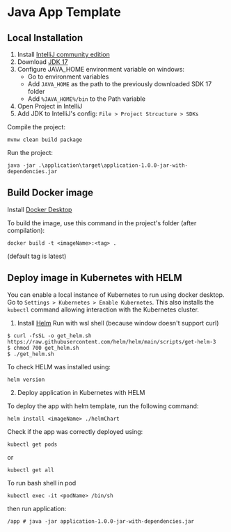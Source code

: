 # Java App Template

## Local Installation

1. Install [IntelliJ community edition](https://www.jetbrains.com/fr-fr/idea/download/)
2. Download [JDK 17](https://www.oracle.com/java/technologies/javase/jdk17-archive-downloads.html)
3. Configure JAVA_HOME environment variable on windows:
   - Go to environment variables
   - Add ```JAVA_HOME``` as the path to the previously downloaded SDK 17 folder
   - Add ```%JAVA_HOME%/bin``` to the Path variable
4. Open Project in IntelliJ
5. Add JDK to IntelliJ's config: ```File > Project Strcucture > SDKs``` 

Compile the project:
```shell
mvnw clean build package
```
Run the project:
```shell
java -jar .\application\target\application-1.0.0-jar-with-dependencies.jar
```

## Build Docker image

Install [Docker Desktop](https://www.docker.com/products/docker-desktop/)

To build the image, use this command in the project's folder (after compilation):
```shell
docker build -t <imageName>:<tag> .
```
(default tag is latest)

## Deploy image in Kubernetes with HELM

You can enable a local instance of Kubernetes to run using docker desktop. Go to ```Settings > Kubernetes > Enable Kubernetes```.
This also installs the ```kubectl``` command allowing interaction with the Kubernetes cluster.

1. Install [Helm](https://helm.sh/docs/intro/install/)
Run with wsl shell (because window doesn't support curl)
```shell
$ curl -fsSL -o get_helm.sh https://raw.githubusercontent.com/helm/helm/main/scripts/get-helm-3
$ chmod 700 get_helm.sh
$ ./get_helm.sh
```

To check HELM was installed using:
```shell
helm version
```
2. Deploy application in Kubernetes with HELM 

To deploy the app with helm template, run the following command:
```shell
helm install <imageName> ./helmChart
```

Check if the app was correctly deployed using:
```shell
kubectl get pods
```
or
```shell
kubectl get all
```

To run bash shell in pod
```shell
kubectl exec -it <podName> /bin/sh
```
then run application:
```shell
/app # java -jar application-1.0.0-jar-with-dependencies.jar
```